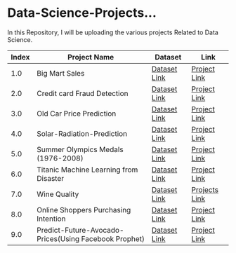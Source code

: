 # Data-Science-Projects...

In this Repository, I will be uploading the various projects Related to Data Science.


| Index | Project Name | Dataset | Link |
| ----- | ------------ | ------- | ---- |
| 1.0 | Big Mart Sales | [Dataset Link](https://github.com/swapnilbhange/Data-Science-Projects.../tree/master/Big-Mart%20Sales/Dataset%20Big%20Mart%20Sales) | [Project Link](https://github.com/swapnilbhange/Data-Science-Projects.../blob/master/Big-Mart%20Sales/big-mart-sales-eda.ipynb)
| 2.0 | Credit card Fraud Detection | [Dataset Link](https://www.kaggle.com/mlg-ulb/creditcardfraud) | [Project Link](https://github.com/swapnilbhange/Data-Science-Projects.../blob/master/Credit%20card%20Fraud%20Detection/fraud-detection-with-lda-vs-cart-vs-svm-vs-knn.ipynb)
| 3.0 | Old Car Price Prediction | [Dataset Link](https://github.com/swapnilbhange/Data-Science-Projects.../tree/master/Old_Car_price_prediction/Dataset) | [Project Link](https://github.com/swapnilbhange/Data-Science-Projects.../blob/master/Old_Car_price_prediction/Old_Car_price_prediction_Linear_Regression.ipynb)
| 4.0 | Solar-Radiation-Prediction | [Dataset Link](https://github.com/swapnilbhange/Data-Science-Projects.../tree/master/Solar-Radiation-Prediction/Dataset) | [Project Link](https://github.com/swapnilbhange/Data-Science-Projects.../blob/master/Solar-Radiation-Prediction/Solar%20Radiation%20Prediction%20(Linear%2C%20Random%2C%20cat%2C%20XGB).ipynb)
| 5.0 | Summer Olympics Medals (1976-2008) | [Dataset Link](https://github.com/swapnilbhange/Data-Science-Projects.../tree/master/Summer%20Olympics%20Medals%20(1976-2008)/Dataset) | [Project Link](https://github.com/swapnilbhange/Data-Science-Projects.../blob/master/Summer%20Olympics%20Medals%20(1976-2008)/summer-olympic-eda.ipynb)
| 6.0 | Titanic Machine Learning from Disaster | [Dataset Link](https://github.com/swapnilbhange/Data-Science-Projects.../tree/master/Titanic%20Machine%20Learning%20from%20Disaster/Datasets) | [Project Link](https://github.com/swapnilbhange/Data-Science-Projects.../blob/master/Titanic%20Machine%20Learning%20from%20Disaster/titanic-eda-preprocessing.ipynb)
| 7.0 | Wine Quality | [Dataset Link](https://github.com/swapnilbhange/Data-Science-Projects.../tree/master/Wine%20Quality/Datasets) | [Projects Link](https://github.com/swapnilbhange/Data-Science-Projects.../tree/master/Wine%20Quality)
| 8.0 | Online Shoppers Purchasing Intention | [Dataset Link](https://github.com/swapnilbhange/Online-Shoppers-Purchasing-Intention--Capstone-Project/blob/master/online_shoppers_intention.csv) | [Project Link](https://github.com/swapnilbhange/Online-Shoppers-Purchasing-Intention--Capstone-Project/blob/master/Capstone_Final_for_Copy.ipynb)
| 9.0 | Predict-Future-Avocado-Prices(Using Facebook Prophet) | [Dataset Link](https://github.com/swapnilbhange/Predict-Future-Product-Prices-Using-Facebook-Prophet/tree/main/Dataset) | [Project Link](https://github.com/swapnilbhange/Predict-Future-Product-Prices-Using-Facebook-Prophet/blob/main/Forecasting-Avocado-Prices-using-Facebook-Prophet.ipynb)



